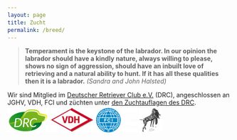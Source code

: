 ```yaml
---
layout: page
title: Zucht
permalink: /breed/
---
```


> **Temperament is the keystone of the labrador. In our opinion the labrador should have a kindly nature, always willing to please, shows no sign of aggression, should have an inbuilt love of retrieving and a natural ability to hunt. If it has all these qualities then it is a labrador.** 
> *(Sandra and John Halsted)*
>


<p>Wir sind Mitglied im <a href="https://drc.de/" target="_blank">Deutscher Retriever Club e.V.</a> (DRC), angeschlossen an JGHV, VDH, FCI und züchten unter <a href="https://drc.de/zucht/zucht/ordnungen-vorschriften" target="_blank">den Zuchtauflagen des DRC</a>. </p>


<div style="position:relative; bottom:10px;"><img src="/assets/logo-drc.jpg"> <img src="/assets/logo-vdh.jpg"> <img src="/assets/logo-fci.jpg"> <img src="/assets/logo-jghv.jpg"></div>
